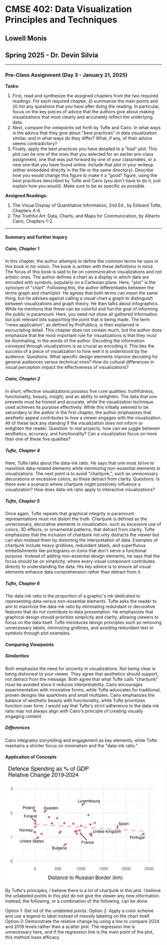 # CMSE 402: Data Visualization Principles and Techniques
## Lowell Monis
## Spring 2025 - Dr. Devin Silvia

***
### Pre-Class Assignment (Day 3 - January 21, 2025)

**Tasks:**

1. First, read and synthesize the assigned chapters from the two required readings. For each required chapter, (i) summarize the main points and (ii) list any questions that you have after doing the reading. In particular, focus on the key pieces of advice that the authors give about making visualizations that most clearly and accurately reflect the underlying data.
2. Next, compare the viewpoints set forth by Tufte and Cairo. In what ways is the advice that they give about "best practices" in data visualization similar, and in what ways do they differ? What, if any, of their advice seems contradictory?
3. Finally, apply the best practices you have detailed to a "bad" plot. This plot can be one of the ones that you selected for an earlier pre-class assignment, one that was put forward by one of your classmates, or a new one that you have found online. Include that plot in your writeup (either embedded directly in the file or the same directory). Describe how you would change this figure to make it a "good" figure, using the best practices described by Tufte and Cairo (you don’t have to do it, just explain how you would). Make sure to be as specific as possible.


**Assigned Readings:**

1. The Visual Display of Quantitative Information, 2nd Ed., by Edward Tufte, Chapters 4-6.
2. The Truthful Art: Data, Charts, and Maps for Communication, by Alberto Cairo, Chapters 1-2.

***

#### Summary and Further Inquiry

##### Cairo, Chapter 1

In this chapter, the author attempts to define the common terms he uses in this book in his vision. The book is written with these definitions in mind. The focus of this book is said to be on communicative visualizations and not artistic ones. The author defines a chart as a display in which data are encoded with symbols, popularly on a Cartesian plane. Here, "plot" is the synonym of "chart". Following this, the author differentiates between the terms graph and chart/plot. He agrees that both terms can mean the same thing, but he advises against calling a visual chart a graph to distinguish between visualizations and graph theory. He then talks about infographics. While he mentions that these can be colorful and fun the goal of informing the public is paramount. Here, you need not show all gathered information but just relevant bits supporting the point that is being made. The term "news application", as defined by ProPublica, is then explained in excruciating detail. This chapter does not contain much, but the author does emphasize that the most important rule for visualizations is that they must be illuminating, in the words of the author. Decoding the information conveyed through visualizations is as crucial as encoding it. This ties the success of a piece of visualization to how well it is understood by the audience. Questions: What specific design elements improve decoding for general audiences versus technical ones? How do cultural differences in visual perception impact the effectiveness of visualizations?

##### Cairo, Chapter 2

In short, effective visualizations possess five core qualities: truthfulness, functionality, beauty, insight, and an ability to enlighten. The data that one presents must be honest and accurate, while the visualization technique used achieves its purpose effectively. While this initially seemed to be secondary to the author in the first chapter, the author emphasizes that aesthetic appeal contributes to how a viewer engages with the visualization. All of these lack any standing if the visualization does not inform or enlighten the reader. Question: In real projects, how can we juggle between aesthetics, accuracy, and functionality? Can a visualization focus on more than one of these five qualities?

##### Tufte, Chapter 4

Here, Tufte talks about the data-ink ratio. He says that one must strive to maximize data-related elements while minimizing non-essential elements in visualizations. The next point is to avoid "chartjunk,", such as unnecessary decorations or excessive colors, as these detract from clarity. Questions: Is there ever a scenario where chartjunk might positively influence a visualization? How does data-ink ratio apply to interactive visualizations?

##### Tufte, Chapter 5

Once again, Tufte repeats that graphical integrity is paramount: representations must not distort the truth. Chartjunk is defined as the unnecessary, decorative elements in visualization, such as excessive use of colors, 3D effects, or ornamental patterns, that detract from clarity. Tufte emphasizes that the inclusion of chartjunk not only distracts the viewer but can also mislead them by distorting the interpretation of data. Examples of chartjunk include heavy gridlines, redundant labels, and superfluous embellishments like pictograms or icons that don't serve a functional purpose. Instead of adding non-essential design elements, he says that the focus should be on simplicity, where every visual component contributes directly to understanding the data. His key advice is to ensure all visual elements enhance data comprehension rather than detract from it.

##### Tufte, Chapter 6

The data-ink ratio is the proportion of a graphic's ink dedicated to representing data versus non-essential elements. Tufte asks the reader to aim to maximize the data-ink ratio by eliminating redundant or decorative features that do not contribute to data presentation. He emphasizes that graphical design should prioritize simplicity and clarity, allowing viewers to focus on the data itself.
Tufte introduces design principles such as removing unnecessary labels, minimizing gridlines, and avoiding redundant text or symbols through plot examples.

#### Comparing Viewpoints

##### Similarities

Both emphasize the need for sincerity in visualizations. Not being clear is being dishonest to your viewer. They agree that aesthetics should support, not detract from the message. Both agree that what Tufte calls "chartjunk" must be avoided since it reduces interpretability. Cairo encourages experimentation with innovative forms, while Tufte advocates for traditional, proven designs like sparklines and small multiples. Cairo emphasizes the balance of aesthetic beauty with functionality, while Tufte prioritizes function over form. I would say that Tufte's strict adherence to the data-ink ratio may not always align with Cairo's principle of creating visually engaging content.

##### Differences

Cairo integrates storytelling and engagement as key elements, while Tufte maintains a stricter focus on minimalism and the "data-ink ratio." 

#### Application of Concepts

![Plot](03.png)

By Tufte's principles, I believe there is a lot of chartjunk in this plot. I believe the unlabeled points in this plot do not give the viewer any new information. Instead, the following, or a combination of the following, can be done:

Option 1: Get rid of the unlabeled points.
Option 2: Apply a color scheme and use a legend to label instead of messily labeling on the chart itself.
Option 3: Demonstrate the relative change by using a line to compare 2024 and 2019 levels rather than a scatter plot. The regression line is unnecessary here, and if the regression line is the main point of the plot, this method loses efficacy.
